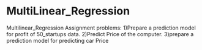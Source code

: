 # MultiLinear_Regression
Multilinear_Regression Assignment problems: 1)Prepare a prediction model for profit of 50_startups data.  2)Predict Price of the computer. 3)prepare a prediction model for predicting car Price
